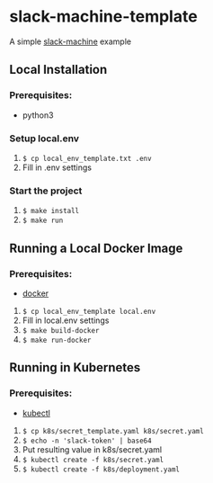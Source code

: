 # slack-machine-template

A simple [slack-machine](https://github.com/DandyDev/slack-machine) example


## Local Installation

### Prerequisites:
- python3

### Setup local.env
1. `$ cp local_env_template.txt .env`
2. Fill in .env settings

### Start the project
1. `$ make install`
2. `$ make run`

## Running a Local Docker Image

### Prerequisites:
- [docker](https://docs.docker.com/install/)

1. `$ cp local_env_template local.env`
2. Fill in local.env settings
3. `$ make build-docker`
4. `$ make run-docker`

## Running in Kubernetes

### Prerequisites:
- [kubectl](https://kubernetes.io/docs/tasks/tools/install-kubectl/)

1. `$ cp k8s/secret_template.yaml k8s/secret.yaml`
2. `$ echo -n 'slack-token' | base64`
3. Put resulting value in k8s/secret.yaml
4. `$ kubectl create -f k8s/secret.yaml`
5. `$ kubectl create -f k8s/deployment.yaml`
